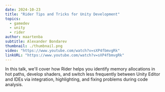 ```yaml
---
date: 2024-10-23
title: "Rider Tips and Tricks for Unity Development"
topics:
  - gamedev
  - unity
  - rider
author: maartenba
subtitle: Alexander Bondarev
thumbnail: ./thumbnail.png
video: "https://www.youtube.com/watch?v=sXP4fbmvgRk"
linkURL: "https://www.youtube.com/watch?v=sXP4fbmvgRk"
---
```


In this talk, we'll cover how Rider helps you identify memory allocations in hot paths, develop shaders, and switch less frequently between Unity Editor and IDEs via integration, highlighting, and fixing problems during code analysis.
